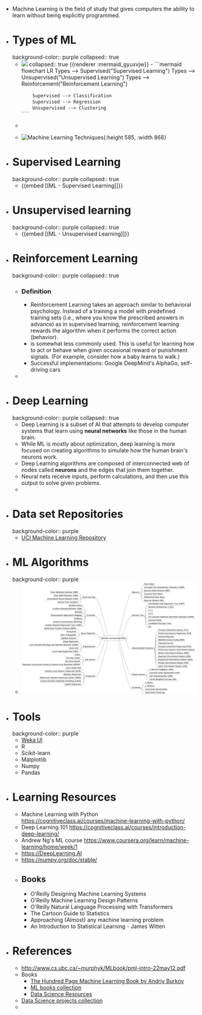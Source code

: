 - Machine Learning is the field of study that gives computers the ability to learn without being explicitly programmed.
- # Types of ML
  background-color:: purple
  collapsed:: true
	- <img src="https://mermaid.ink/img/IGZsb3djaGFydCBMUgogICAgVHlwZXMgLS0-IFN1cGVydmlzZWQoIlN1cGVydmlzZWQgTGVhcm5pbmciKQogICAgVHlwZXMgLS0-IFVuc3VwZXJ2aXNlZCgiVW5zdXBlcnZpc2VkIExlYXJuaW5nIikKICAgIFR5cGVzIC0tPiBSZWluZm9yY2VtZW50KCJSZWluZm9yY2VtZW50IExlYXJuaW5nIikKICAgIAogICAgU3VwZXJ2aXNlZCAtLT4gQ2xhc3NpZmljYXRpb24KICAgIFN1cGVydmlzZWQgLS0-IFJlZ3Jlc3Npb24KICAgIFVuc3VwZXJ2aXNlZCAtLT4gQ2x1c3RlcmluZwo" />
	  collapsed:: true
	  {{renderer :mermaid_gyuxvjw}}
		- ```mermaid
		  flowchart LR
		      Types --> Supervised("Supervised Learning")
		      Types --> Unsupervised("Unsupervised Learning")
		      Types --> Reinforcement("Reinforcement Learning")
		      
		      Supervised --> Classification
		      Supervised --> Regression
		      Unsupervised --> Clustering
		  ```
	-
	- ![Machine Learning Techniques](https://analystprep.com/study-notes/wp-content/uploads/2021/03/Img_23.jpg){:height 585, :width 868}
- # Supervised Learning
  background-color:: purple
  collapsed:: true
	- {{embed [[ML - Supervised Learning]]}}
- # Unsupervised learning
  background-color:: purple
  collapsed:: true
	- {{embed [[ML - Unsupervised Learning]]}}
- # Reinforcement Learning
  background-color:: purple
  collapsed:: true
	- ### Definition
		- Reinforcement Learning takes an approach similar to behavioral psychology. Instead of a training a model with predefined training sets (i.e., where you know the prescribed answers in advance) as in supervised learning, reinforcement learning rewards the algorithm when it performs the correct action (behavior).
		- is somewhat less commonly used. This is useful for learning how to act or behave when given occasional reward or punishment signals. (For example, consider how a baby learns to walk.)
		- Successful implementations: Google DeepMind's AlphaGo, self-driving cars
	-
- # Deep Learning
  background-color:: purple
  collapsed:: true
	- Deep Learning is a subset of AI that attempts to develop computer systems that learn using **neural networks** like those in the human brain.
	- While ML is mostly about optimization, deep learning is more focused on creating algorithms to simulate how the human brain's neurons work.
	- Deep Learning algorithms are composed of interconnected web of nodes called **neurons** and the edges that join them together.
	- Neural nets receive inputs, perform calculations, and then use this output to solve given problems.
	-
- # Data set Repositories
  background-color:: purple
	- [UCI Machine Learning Repository](http://archive.ics.uci.edu/datasets)
- # ML Algorithms
  background-color:: purple
	- ![MachineLearningAlgorithms.png](../assets/MachineLearningAlgorithms_1694461921872_0.png)
- # Tools
  background-color:: purple
	- [Weka UI](https://www.cs.waikato.ac.nz/ml/weka/downloading.html)
	- R
	- Scikit-learn
	- Matplotlib
	- Numpy
	- Pandas
- # Learning Resources
	- Machine Learning with Python https://cognitiveclass.ai/courses/machine-learning-with-python/
	- Deep Learning 101 https://cognitiveclass.ai/courses/introduction-deep-learning/
	- Andrew Ng's ML course https://www.coursera.org/learn/machine-learning/home/week/1
	- https://DeepLearning.AI
	- https://numpy.org/doc/stable/
	- ## Books
		- O'Reilly Designing Machine Learning Systems
		- O'Reilly Machine Learning Design Patterns
		- O'Reilly Natural Language Processing with Transformers
		- The Cartoon Guide to Statistics
		- Approaching (Almost) any machine learning problem
		- An Introduction to Statistical Learning - James Witten
- # References
	- http://www.cs.ubc.ca/~murphyk/MLbook/pml-intro-22may12.pdf
	- Books
		- [The Hundred Page Machine Learning Book by Andriy Burkov](https://github.com/tirthajyoti/Papers-Literature-ML-DL-RL-AI/blob/master/General-Machine-Learning/The%20Hundred-Page%20Machine%20Learning%20Book%20by%20Andriy%20Burkov/Links%20to%20read%20the%20chapters%20online.md)
		- [ML books collection](https://github.com/fizalihsan/Papers-Literature-ML-DL-RL-AI)
		- [Data Science Resources](https://github.com/fizalihsan/Data-Science-Resources)
	- [Data Science projects collection](https://github.com/fizalihsan/Data-Science-Projects)
	-